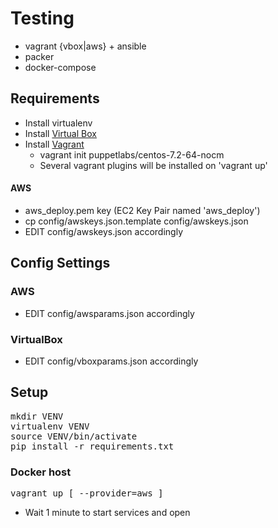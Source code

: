 # Testing
* vagrant {vbox|aws} + ansible
* packer
* docker-compose

## Requirements

* Install virtualenv
* Install [Virtual Box](https://www.virtualbox.org/wiki/Downloads)
* Install [Vagrant](http://www.vagrantup.com/downloads.html)
  - vagrant init puppetlabs/centos-7.2-64-nocm
  - Several vagrant plugins will be installed on 'vagrant up'

#### AWS
* aws_deploy.pem key (EC2 Key Pair named 'aws_deploy')
* cp config/awskeys.json.template config/awskeys.json
* EDIT config/awskeys.json accordingly

## Config Settings

### AWS

* EDIT config/awsparams.json accordingly

### VirtualBox

* EDIT config/vboxparams.json accordingly

## Setup

<pre>
mkdir VENV
virtualenv VENV
source VENV/bin/activate
pip install -r requirements.txt
</pre>

### Docker host
<pre>
vagrant up [ --provider=aws ]
</pre>
* Wait 1 minute to start services and open
